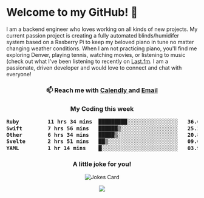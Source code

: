 <h1> Welcome to my GitHub! 👋 </h1>


  I am a backend engineer who loves working on all kinds of new projects. My current passion project is creating a fully automated blinds/humidifer system based on a Rasberry Pi to keep my beloved piano in tune no matter changing weather conditions. When I am not practicing piano, you'll find me exploring Denver, playing tennis, watching movies, or listening to music (check out what I've been listening to recently on [Last.fm](https://www.last.fm/user/mballa000). I am a passionate, driven developer and would love to connect and chat with everyone!

<h3 align = "center"> 📫 Reach me with <a href = "https://calendly.com/msbrandt00/30min"> Calendly </a> and <a href="mailto:msbrandt00@gmail.com">Email</a> 
 </h3>


 
<div align = "center"
[![Anurag's GitHub stats](https://github-readme-stats.vercel.app/api?username=mbrandt00)](https://github.com/anuraghazra/github-readme-stats)
          </div>
<h3 align="center">
  My Coding this week
<!--START_SECTION:waka-->

```txt
Ruby         11 hrs 34 mins  █████████░░░░░░░░░░░░░░░░   36.65 %
Swift        7 hrs 56 mins   ██████▒░░░░░░░░░░░░░░░░░░   25.15 %
Other        6 hrs 34 mins   █████▒░░░░░░░░░░░░░░░░░░░   20.80 %
Svelte       2 hrs 51 mins   ██▒░░░░░░░░░░░░░░░░░░░░░░   09.07 %
YAML         1 hr 14 mins    █░░░░░░░░░░░░░░░░░░░░░░░░   03.93 %
```

<!--END_SECTION:waka-->

### A little joke for you!

![Jokes Card](https://readme-jokes.vercel.app/api?hideBorder)

<a href="https://www.linkedin.com/in/mbrandt00/"><img src="https://img.shields.io/badge/linkedin-%230077B5.svg?&style=for-the-badge&logo=linkedin&logoColor=white" /></a>
